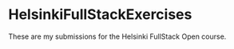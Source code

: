 # HelsinkiFullStackExercises

These are my submissions for the Helsinki FullStack Open course.
 
 
 
 
